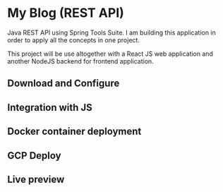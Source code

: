 # My Blog (REST API)

Java REST API using Spring Tools Suite. I am building this application in order to apply all the concepts in
one project.

This project will be use altogether with a React JS web application and another NodeJS backend for frontend
application. 

## Download and Configure
## Integration with JS
## Docker container deployment
## GCP Deploy
## Live preview
 